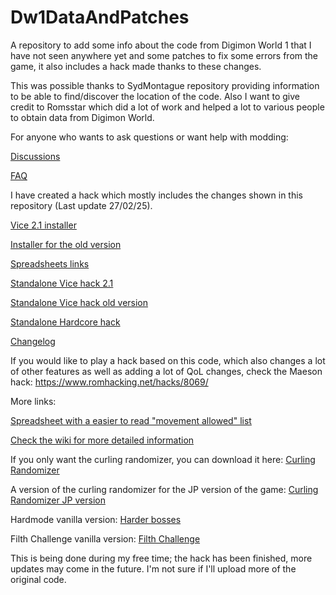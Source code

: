 # Dw1DataAndPatches
A repository to add some info about the code from Digimon World 1 that I have not seen anywhere yet and some patches to fix some errors from the game, it also includes a hack made thanks to these changes.

This was possible thanks to SydMontague repository providing information to be able to find/discover the location of the code. Also I want to give credit to Romsstar which did a lot of work and helped a lot to various people to obtain data from Digimon World.

For anyone who wants to ask questions or want help with modding:

[Discussions](https://github.com/Vicen04/Dw1DataAndPatches/discussions)

[FAQ](https://github.com/Vicen04/Dw1DataAndPatches/wiki/Vice-hack-FAQ)

I have created a hack which mostly includes the changes shown in this repository (Last update 27/02/25).

[Vice 2.1 installer](https://github.com/Vicen04/Dw1DataAndPatches/releases/tag/Digimon_Installer_2)

[Installer for the old version](https://github.com/Vicen04/Dw1DataAndPatches/releases/tag/Digimon_Installer)

[Spreadsheets links](https://github.com/Vicen04/Dw1DataAndPatches/blob/main/Information%20links.txt)

[Standalone Vice hack 2.1](https://github.com/Vicen04/Dw1DataAndPatches/releases/tag/Vice_hack_2.0)

[Standalone Vice hack old version](https://github.com/Vicen04/Dw1DataAndPatches/releases/tag/Vice_hack)

[Standalone Hardcore hack](https://github.com/Vicen04/Dw1DataAndPatches/releases/tag/Digimon_World_Hardcore)

[Changelog](https://github.com/Vicen04/Dw1DataAndPatches/blob/main/Changelog.txt)


If you would like to play a hack based on this code, which also changes a lot of other features as well as adding a lot of QoL changes, check the Maeson hack: https://www.romhacking.net/hacks/8069/


More links:

[Spreadsheet with a easier to read "movement allowed" list](https://docs.google.com/spreadsheets/d/1vHHa8ynxtnFuwiQst09I0L4jDMKb8ZLdyxXYkoMi_UA/edit?usp=sharing)

[Check the wiki for more detailed information](https://github.com/Vicen04/Dw1DataAndPatches/wiki) 

If you only want the curling randomizer, you can download it here:
[Curling Randomizer](https://github.com/Vicen04/Dw1DataAndPatches/releases/tag/Curling_randomizer)

A version of the curling randomizer for the JP version of the game:
[Curling Randomizer JP version](https://github.com/Vicen04/Dw1DataAndPatches/releases/tag/Curling_randomizer_JP)

Hardmode vanilla version:
[Harder bosses](https://github.com/Vicen04/Dw1DataAndPatches/releases/tag/Hardmode_hack)

Filth Challenge vanilla version:
[Filth Challenge](https://github.com/Vicen04/Dw1DataAndPatches/releases/tag/Filth_challenge)


This is being done during my free time; the hack has been finished, more updates may come in the future. I'm not sure if I'll upload more of the original code.
